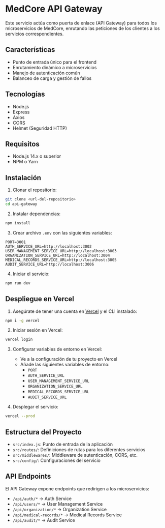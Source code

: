 # MedCore API Gateway

Este servicio actúa como puerta de enlace (API Gateway) para todos los microservicios de MedCore, enrutando las peticiones de los clientes a los servicios correspondientes.

## Características

- Punto de entrada único para el frontend
- Enrutamiento dinámico a microservicios
- Manejo de autenticación común
- Balanceo de carga y gestión de fallos

## Tecnologías

- Node.js
- Express
- Axios
- CORS
- Helmet (Seguridad HTTP)

## Requisitos

- Node.js 14.x o superior
- NPM o Yarn

## Instalación

1. Clonar el repositorio:
```bash
git clone <url-del-repositorio>
cd api-gateway
```

2. Instalar dependencias:
```bash
npm install
```

3. Crear archivo `.env` con las siguientes variables:
```
PORT=3001
AUTH_SERVICE_URL=http://localhost:3002
USER_MANAGEMENT_SERVICE_URL=http://localhost:3003
ORGANIZATION_SERVICE_URL=http://localhost:3004
MEDICAL_RECORDS_SERVICE_URL=http://localhost:3005
AUDIT_SERVICE_URL=http://localhost:3006
```

4. Iniciar el servicio:
```bash
npm run dev
```

## Despliegue en Vercel

1. Asegúrate de tener una cuenta en [Vercel](https://vercel.com/) y el CLI instalado:
```bash
npm i -g vercel
```

2. Iniciar sesión en Vercel:
```bash
vercel login
```

3. Configurar variables de entorno en Vercel:
   - Ve a la configuración de tu proyecto en Vercel
   - Añade las siguientes variables de entorno:
     - `PORT`
     - `AUTH_SERVICE_URL`
     - `USER_MANAGEMENT_SERVICE_URL`
     - `ORGANIZATION_SERVICE_URL`
     - `MEDICAL_RECORDS_SERVICE_URL`
     - `AUDIT_SERVICE_URL`

4. Desplegar el servicio:
```bash
vercel --prod
```

## Estructura del Proyecto

- `src/index.js`: Punto de entrada de la aplicación
- `src/routes/`: Definiciones de rutas para los diferentes servicios
- `src/middlewares/`: Middleware de autenticación, CORS, etc.
- `src/config/`: Configuraciones del servicio

## API Endpoints

El API Gateway expone endpoints que redirigen a los microservicios:

- `/api/auth/*` -> Auth Service
- `/api/users/*` -> User Management Service 
- `/api/organization/*` -> Organization Service
- `/api/medical-records/*` -> Medical Records Service
- `/api/audit/*` -> Audit Service